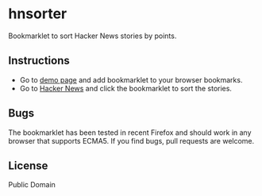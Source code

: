 # hnsorter

Bookmarklet to sort Hacker News stories by points.

## Instructions

* Go to [demo page](http://szafranek.github.io/hnsorter/) and add bookmarklet to your browser bookmarks.
* Go to [Hacker News](http://news.ycombinator.com/) and click the bookmarklet to sort the stories.


## Bugs

The bookmarklet has been tested in recent Firefox and should work in any browser that supports ECMA5. If you find bugs, pull requests are welcome.

## License

Public Domain
